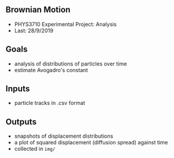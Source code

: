 ## Brownian Motion

* PHYS3710 Experimental Project: Analysis
* Last: 28/9/2019

## Goals

* analysis of distributions of particles over time
* estimate Avogadro's constant

## Inputs

* particle tracks in .csv format

## Outputs

* snapshots of displacement distributions
* a plot of squared displacement (diffusion spread) against time
* collected in `img/`

